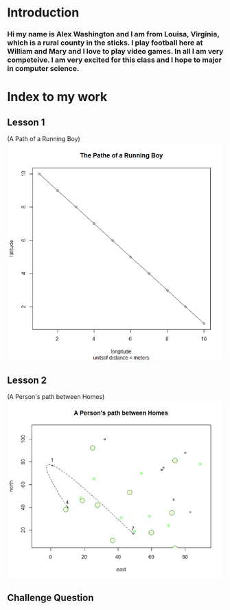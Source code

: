 # Introduction

### Hi my name is Alex Washington and I am from Louisa, Virginia, which is a rural county in the sticks. I play football here at William and Mary and I love to play video games. In all I am very competeive. I am very excited for this class and I hope to major in computer science.

# Index to my work

## Lesson 1

(A Path of a Running Boy)![](running_boy.png)

## Lesson 2

(A Person's path between Homes)![](Path_home.png)

## Challenge Question
